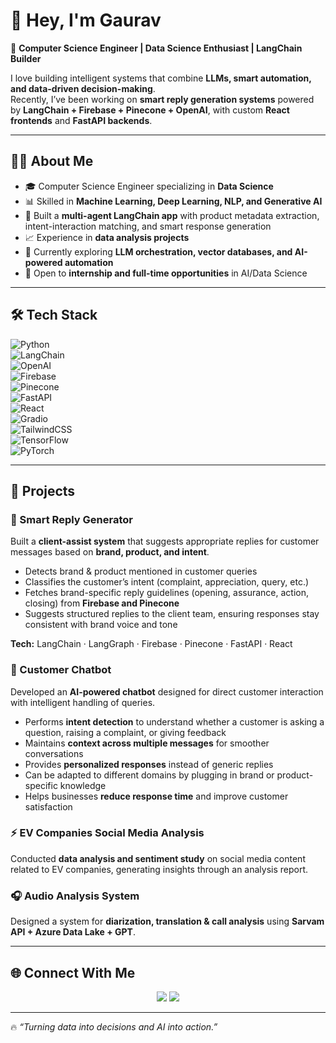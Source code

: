 # 👋 Hey, I'm Gaurav 

🚀 **Computer Science Engineer | Data Science Enthusiast | LangChain Builder**  

I love building intelligent systems that combine **LLMs, smart automation, and data-driven decision-making**.  
Recently, I’ve been working on **smart reply generation systems** powered by **LangChain + Firebase + Pinecone + OpenAI**, with custom **React frontends** and **FastAPI backends**.  

---

## 🧑‍💻 About Me  
- 🎓 Computer Science Engineer specializing in **Data Science**  
- 📊 Skilled in **Machine Learning, Deep Learning, NLP, and Generative AI**  
- 🤖 Built a **multi-agent LangChain app** with product metadata extraction, intent-interaction matching, and smart response generation  
- 📈 Experience in **data analysis projects**  
- 🌱 Currently exploring **LLM orchestration, vector databases, and AI-powered automation**  
- 💼 Open to **internship and full-time opportunities** in AI/Data Science  

---

## 🛠️ Tech Stack  

![Python](https://img.shields.io/badge/Python-3776AB?style=for-the-badge&logo=python&logoColor=white)  
![LangChain](https://img.shields.io/badge/LangChain-00BFFF?style=for-the-badge&logo=chainlink&logoColor=white)  
![OpenAI](https://img.shields.io/badge/OpenAI-412991?style=for-the-badge&logo=openai&logoColor=white)  
![Firebase](https://img.shields.io/badge/Firebase-FFCA28?style=for-the-badge&logo=firebase&logoColor=black)  
![Pinecone](https://img.shields.io/badge/Pinecone-3776AB?style=for-the-badge&logo=azure-data-explorer&logoColor=white)  
![FastAPI](https://img.shields.io/badge/FastAPI-009688?style=for-the-badge&logo=fastapi&logoColor=white)  
![React](https://img.shields.io/badge/React-20232A?style=for-the-badge&logo=react&logoColor=61DAFB)  
![Gradio](https://img.shields.io/badge/Gradio-FF6F61?style=for-the-badge&logo=streamlit&logoColor=white)  
![TailwindCSS](https://img.shields.io/badge/Tailwind-38B2AC?style=for-the-badge&logo=tailwind-css&logoColor=white)  
![TensorFlow](https://img.shields.io/badge/TensorFlow-FF6F00?style=for-the-badge&logo=tensorflow&logoColor=white)  
![PyTorch](https://img.shields.io/badge/PyTorch-EE4C2C?style=for-the-badge&logo=pytorch&logoColor=white)  

---

## 🚀 Projects  

### 🧠 Smart Reply Generator  
Built a **client-assist system** that suggests appropriate replies for customer messages based on **brand, product, and intent**.  
- Detects brand & product mentioned in customer queries  
- Classifies the customer’s intent (complaint, appreciation, query, etc.)  
- Fetches brand-specific reply guidelines (opening, assurance, action, closing) from **Firebase and Pinecone**  
- Suggests structured replies to the client team, ensuring responses stay consistent with brand voice and tone  

**Tech:** LangChain · LangGraph · Firebase · Pinecone · FastAPI · React  

### 💬 Customer Chatbot  
Developed an **AI-powered chatbot** designed for direct customer interaction with intelligent handling of queries.  
- Performs **intent detection** to understand whether a customer is asking a question, raising a complaint, or giving feedback  
- Maintains **context across multiple messages** for smoother conversations  
- Provides **personalized responses** instead of generic replies  
- Can be adapted to different domains by plugging in brand or product-specific knowledge  
- Helps businesses **reduce response time** and improve customer satisfaction  

### ⚡ EV Companies Social Media Analysis  
Conducted **data analysis and sentiment study** on social media content related to EV companies, generating insights through an analysis report.  

### 🎧 Audio Analysis System  
Designed a system for **diarization, translation & call analysis** using **Sarvam API + Azure Data Lake + GPT**.     

---

## 🌐 Connect With Me  

<p align="center">
  <a href="https://www.linkedin.com/in/gauravmali75/"><img src="https://img.shields.io/badge/LinkedIn-0077B5?style=for-the-badge&logo=linkedin&logoColor=white"/></a>
  <a href="https://twitter.com/your-handle"><img src="https://img.shields.io/badge/Twitter-1DA1F2?style=for-the-badge&logo=twitter&logoColor=white"/></a>

---

🔥 *“Turning data into decisions and AI into action.”*  
